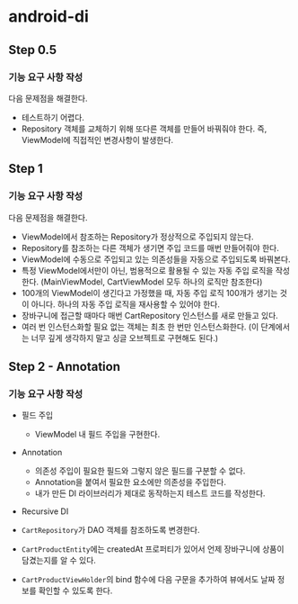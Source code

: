 # android-di

## Step 0.5

### 기능 요구 사항 작성

다음 문제점을 해결한다.

- 테스트하기 어렵다.
- Repository 객체를 교체하기 위해 또다른 객체를 만들어 바꿔줘야 한다. 즉, ViewModel에 직접적인 변경사항이 발생한다.

## Step 1

### 기능 요구 사항 작성

다음 문제점을 해결한다.

- ViewModel에서 참조하는 Repository가 정상적으로 주입되지 않는다.
- Repository를 참조하는 다른 객체가 생기면 주입 코드를 매번 만들어줘야 한다.
- ViewModel에 수동으로 주입되고 있는 의존성들을 자동으로 주입되도록 바꿔본다.
- 특정 ViewModel에서만이 아닌, 범용적으로 활용될 수 있는 자동 주입 로직을 작성한다. (MainViewModel, CartViewModel 모두 하나의 로직만 참조한다)
- 100개의 ViewModel이 생긴다고 가정했을 때, 자동 주입 로직 100개가 생기는 것이 아니다. 하나의 자동 주입 로직을 재사용할 수 있어야 한다.
- 장바구니에 접근할 때마다 매번 CartRepository 인스턴스를 새로 만들고 있다.
- 여러 번 인스턴스화할 필요 없는 객체는 최초 한 번만 인스턴스화한다. (이 단계에서는 너무 깊게 생각하지 말고 싱글 오브젝트로 구현해도 된다.)


## Step 2 - Annotation

### 기능 요구 사항 작성

- 필드 주입
  - ViewModel 내 필드 주입을 구현한다.

- Annotation
  - 의존성 주입이 필요한 필드와 그렇지 않은 필드를 구분할 수 없다.
  - Annotation을 붙여서 필요한 요소에만 의존성을 주입한다.
  - 내가 만든 DI 라이브러리가 제대로 동작하는지 테스트 코드를 작성한다.

- Recursive DI
 - `CartRepository`가 DAO 객체를 참조하도록 변경한다.
 - `CartProductEntity`에는 createdAt 프로퍼티가 있어서 언제 장바구니에 상품이 담겼는지를 알 수 있다.
 - `CartProductViewHolder`의 bind 함수에 다음 구문을 추가하여 뷰에서도 날짜 정보를 확인할 수 있도록 한다.
